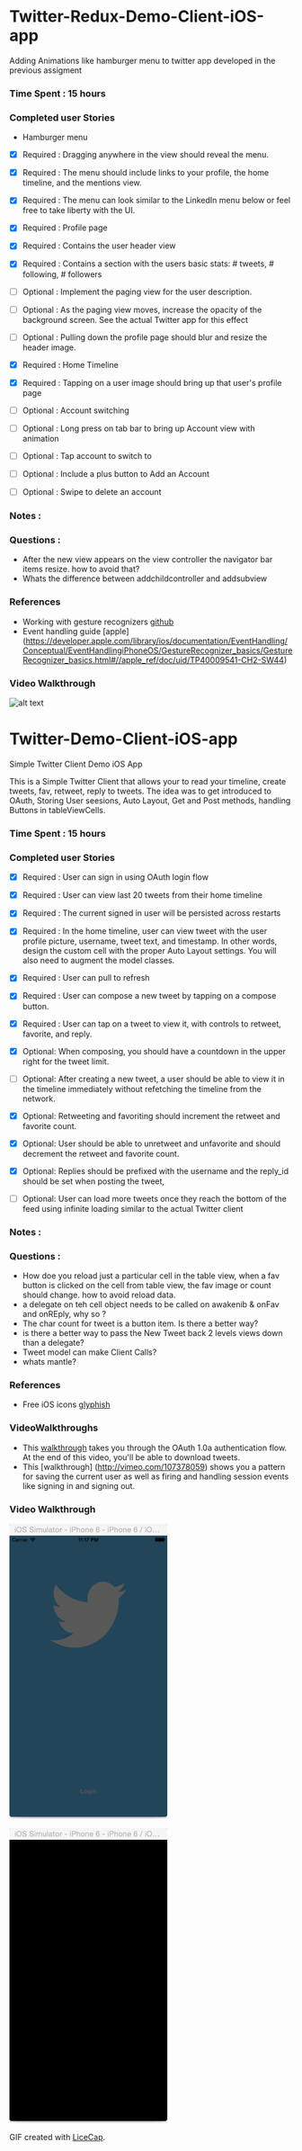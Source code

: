 # Twitter-Redux-Demo-Client-iOS-app
Adding Animations like hamburger menu to twitter app developed in the previous assigment

### Time Spent : 15 hours

### Completed user Stories

- Hamburger menu
- [x] Required : Dragging anywhere in the view should reveal the menu.
- [x] Required : The menu should include links to your profile, the home timeline, and the mentions view.
- [x] Required : The menu can look similar to the LinkedIn menu below or feel free to take liberty with the UI.

- [x] Required : Profile page
- [x] Required : Contains the user header view
- [x] Required : Contains a section with the users basic stats: # tweets, # following, # followers
- [ ] Optional : Implement the paging view for the user description.
- [ ] Optional : As the paging view moves, increase the opacity of the background screen. See the actual Twitter app for this effect
- [ ] Optional : Pulling down the profile page should blur and resize the header image.

- [x] Required : Home Timeline
- [x] Required : Tapping on a user image should bring up that user's profile page
- [ ] Optional : Account switching
- [ ] Optional : Long press on tab bar to bring up Account view with animation
- [ ] Optional : Tap account to switch to
- [ ] Optional : Include a plus button to Add an Account
- [ ] Optional : Swipe to delete an account

### Notes :

### Questions :
* After the new view appears on the view controller the navigator bar items resize. how to avoid that?
* Whats the difference between addchildcontroller and addsubview

### References
* Working with gesture recognizers [github](https://github.com/codepath/objc_ios_guides/wiki/Working-with-gesture-recognizers)
* Event handling guide [apple] (https://developer.apple.com/library/ios/documentation/EventHandling/Conceptual/EventHandlingiPhoneOS/GestureRecognizer_basics/GestureRecognizer_basics.html#//apple_ref/doc/uid/TP40009541-CH2-SW44)

### Video Walkthrough
![alt text](TwitterAnim.gif)

# Twitter-Demo-Client-iOS-app
Simple Twitter Client Demo iOS App


This is a Simple Twitter Client that allows your to read your timeline, create tweets, fav, retweet, reply to tweets. 
The idea was to get introduced to OAuth, Storing User seesions, Auto Layout, Get and Post methods, handling Buttons in tableViewCells.

### Time Spent : 15 hours

### Completed user Stories

- [x] Required : User can sign in using OAuth login flow
- [x] Required : User can view last 20 tweets from their home timeline
- [x] Required : The current signed in user will be persisted across restarts
- [x] Required : In the home timeline, user can view tweet with the user profile picture, username, tweet text, and timestamp. In other words, design the custom cell with the proper Auto Layout settings. You will also need to augment the model classes.
- [x] Required : User can pull to refresh
- [x] Required : User can compose a new tweet by tapping on a compose button.
- [x] Required : User can tap on a tweet to view it, with controls to retweet, favorite, and reply.

- [x] Optional: When composing, you should have a countdown in the upper right for the tweet limit.
- [ ] Optional: After creating a new tweet, a user should be able to view it in the timeline immediately without refetching the timeline from the network.
- [x] Optional: Retweeting and favoriting should increment the retweet and favorite count.
- [x] Optional: User should be able to unretweet and unfavorite and should decrement the retweet and favorite count.
- [x] Optional: Replies should be prefixed with the username and the reply_id should be set when posting the tweet,
- [ ] Optional: User can load more tweets once they reach the bottom of the feed using infinite loading similar to the actual Twitter client

### Notes :

### Questions :
* How doe you reload just a particular cell in the table view, when a fav button is clicked on the cell from table view, the fav image or count should change. how to avoid reload data.
* a delegate on teh cell object needs to be called on awakenib & onFav and onREply, why so ?
* The char count for tweet is a button item. Is there a better way?
* is there a better way to pass the New Tweet back 2 levels views down than a delegate?
* Tweet model can make Client Calls?
* whats mantle?

### References
* Free iOS icons [glyphish](http://www.glyphish.com/)

### VideoWalkthroughs
* This [walkthrough](http://vimeo.com/107373841) takes you through the OAuth 1.0a authentication flow. At the end of this video, you'll be able to download tweets.
* This [walkthrough] (http://vimeo.com/107378059) shows you a pattern for saving the current user as well as firing and handling session events like signing in and signing out.

### Video Walkthrough
![alt text](TwitterDemo1.gif)

![alt text](TwitterDemo.gif)


GIF created with [LiceCap](http://www.cockos.com/licecap/).

